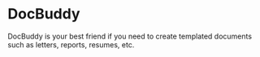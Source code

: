 # DocBuddy
DocBuddy is your best friend if you need to create templated documents such as letters, reports, resumes, etc. 